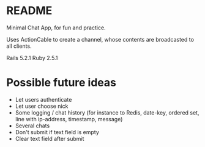 # README

Minimal Chat App, for fun and practice.

Uses ActionCable to create a channel, whose contents are broadcasted to all clients.

Rails 5.2.1
Ruby 2.5.1

# Possible future ideas
- Let users authenticate
- Let user choose nick
- Some logging / chat history (for instance to Redis, date-key, ordered set, line with ip-address, timestamp, message)
- Several chats
- Don't submit if text field is empty
- Clear text field after submit
